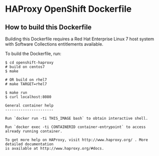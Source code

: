 HAProxy OpenShift Dockerfile
============================

How to build this Dockerfile
----------------------------

Building this Dockerfile requires a Red Hat Enterprise Linux 7 host
system with Software Collections entitlements available.

To build the Dockerfile, run:
```
$ cd openshift-haproxy
# build on centos7
$ make

# OR build on rhel7
# make TARGET=rhel7

$ make run
$ curl localhost:8080

General container help
----------------------

Run `docker run -ti THIS_IMAGE bash` to obtain interactive shell.

Run `docker exec -ti CONTAINERID container-entrypoint` to access already running container.

To get more help on HAProxy, visit http://www.haproxy.org/ . More detailed documentation
is available at http://www.haproxy.org/#docs.
